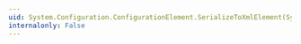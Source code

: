 ```yaml
---
uid: System.Configuration.ConfigurationElement.SerializeToXmlElement(System.Xml.XmlWriter,System.String)
internalonly: False
---
```

